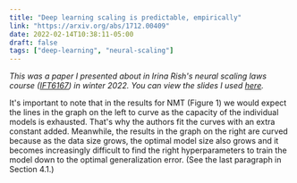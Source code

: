 ```yaml
---
title: "Deep learning scaling is predictable, empirically"
link: "https://arxiv.org/abs/1712.00409"
date: 2022-02-14T10:38:11-05:00
draft: false
tags: ["deep-learning", "neural-scaling"]
---
```


*This was a paper I presented about in Irina Rish's neural scaling laws course ([IFT6167](https://sites.google.com/view/nsl-course)) in winter 2022. You can view the slides I used [here](https://docs.google.com/presentation/d/1e0SXonZiW6o8VyqXTnjyYlMs97YCcntBznaoiBwlWFE/edit?usp=sharing).*

It's important to note that in the results for NMT (Figure 1) we would expect the lines in the graph on the left to curve as the capacity of the individual models is exhausted. That's why the authors fit the curves with an extra constant added. Meanwhile, the results in the graph on the right are curved because as the data size grows, the optimal model size also grows and it becomes increasingly difficult to find the right hyperparameters to train the model down to the optimal generalization error. (See the last paragraph in Section 4.1.)
